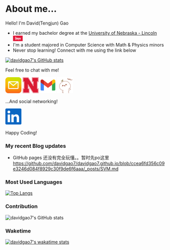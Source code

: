 # About me...
Hello! I'm David(Tengjun) Gao

- I earned my bachelor degree at the [University of Nebraska - Lincoln](https://www.unl.edu/about/) [<img src="huskers.jpg" width=30>](https://en.wiktionary.org/wiki/husker "Go huskers!")
- I'm a student majored in Computer Science with Math & Physics minors
- Never stop learning! Connect with me using the link below

[![davidgao7's GitHub stats](https://github-readme-stats.vercel.app/api?username=davidgao7&count_private=true&show_icons=true)](https://github.com/anuraghazra/github-readme-stats)

<!-- ============================================================== -->

Feel free to chat with me!

[<img src="QQmail.jpg" width=50/>](mailto:582435572@qq.com?subject=[GitHub])
[<img src="UNL.png" width=50/>](mailto:david.gao313@huskers.unl.edu?subject=[GitHub])
[<img src="gmail.png" width=50/>](mailto:jimgao0606@gmail.com?subject=[GitHub])
<img src="IMG_1421.GIF" width="50" height="50"/>

...And social networking!

[<img src="linkedin.png" width=50/>](https://www.linkedin.com/in/tengjun-david-gao-204144192)

Happy Coding!
<!-- ============================================================== -->
### My recent Blog updates
<!-- BLOG-POST-LIST:START -->
- GitHub pages 还没有完全玩懂。。暂时先po这里
https://github.com/davidgao7/davidgao7.github.io/blob/ccea6fd356c09e3246d084f8929c30f9de6f6aaa/_posts/SVM.md
<!-- BLOG-POST-LIST:END -->
### Most Used Languages
[![Top Langs](https://github-readme-stats.vercel.app/api/top-langs/?username=davidgao7&layout=compact)](https://github.com/davidgao7/github-readme-stats)
### Contribution
![davidgao7's GitHub stats](https://github-readme-stats.vercel.app/api?username=davidgao7&count_private=true)
### Waketime
[![davidgao7's wakatime stats](https://github-readme-stats.vercel.app/api/wakatime?username=davidgao7)](https://github.com/anuraghazra/github-readme-stats)
<!-- I did changed wtf its not workin -->

